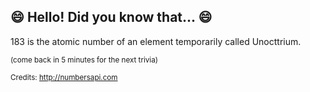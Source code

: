 ## :smile: Hello! Did you know that... :smile:
183 is the atomic number of an element temporarily called Unocttrium.

<sup>(come back in 5 minutes for the next trivia)</sup>


<sup>Credits: http://numbersapi.com</sup>
